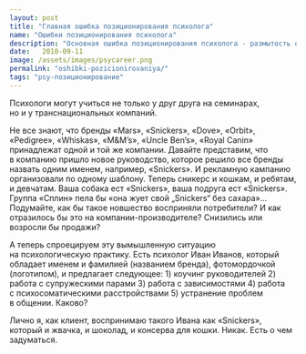 ```yaml
---
layout: post
title: "Главная ошибка позиционирования психолога"
name: "Ошибки позиционирования психолога"
description: "Основная ошибка позиционирования психолога - размытость образа и попытка быть всем для всех"
date:   2010-09-11			 
image: /assets/images/psycareer.png
permalink: "oshibki-pozicionirovaniya/"
tags: "psy-позиционирование"
---
```


<p>Психологи могут учиться не&nbsp;только у&nbsp;друг друга на&nbsp;семинарах, но&nbsp;и&nbsp;у&nbsp;транснациональных компаний. </p>
<p>Не&nbsp;все знают, что бренды «Mars», «Snickers», «Dove», «Orbit», «Pedigree», «Whiskas», «M&amp;M’s», «Uncle Ben’s», «Royal Canin» принадлежат одной и&nbsp;той&nbsp;же компании. Давайте представим, что в&nbsp;компанию пришло новое руководство, которое решило все бренды назвать одним именем, например, «Snickers». И&nbsp;рекламную кампанию организовали по&nbsp;одному шаблону. Теперь сникерс и&nbsp;кошкам, и&nbsp;ребятам, и&nbsp;девчатам. Ваша собака ест «Snickers», ваша подруга ест «Snickers». Группа «Сплин» пела&nbsp;бы «она жует свой „Snickers“ без сахара»... Подумайте, как&nbsp;бы такое новшество восприняли потребители? И&nbsp;как отразилось&nbsp;бы это на&nbsp;компании-производителе? Снизились или возросли&nbsp;бы продажи?</p>
<p>А&nbsp;теперь спроецируем эту вымышленную ситуацию на&nbsp;психологическую практику. Есть психолог Иван Иванов, который обладает именем и&nbsp;фамилией (названием бренда), фотомордочкой (логотипом), и&nbsp;предлагает следующее: 1) коучинг руководителей&nbsp;2) работа с&nbsp;супружескими парами&nbsp;3) работа с&nbsp;зависимостями&nbsp;4) работа с&nbsp;психосоматическими расстройствами&nbsp;5) устранение проблем в&nbsp;общении. Каково?</p>
<p>Лично&nbsp;я, как клиент, воспринимаю такого Ивана как «Snickers», который и&nbsp;жвачка, и&nbsp;шоколад, и&nbsp;консерва для кошки. Никак. Есть о&nbsp;чем задуматься.</p>
